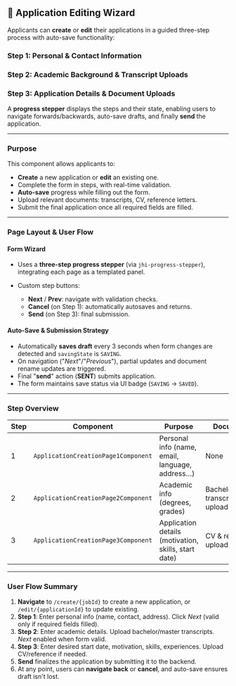 ## 📝 Application Editing Wizard

Applicants can **create** or **edit** their applications in a guided three-step process with auto-save functionality:

### Step 1: Personal & Contact Information

### Step 2: Academic Background & Transcript Uploads

### Step 3: Application Details & Document Uploads

A **progress stepper** displays the steps and their state, enabling users to navigate forwards/backwards, auto-save drafts, and finally **send** the application.

---

### Purpose

This component allows applicants to:

- **Create** a new application or **edit** an existing one.
- Complete the form in steps, with real-time validation.
- **Auto-save** progress while filling out the form.
- Upload relevant documents: transcripts, CV, reference letters.
- Submit the final application once all required fields are filled.

---

### Page Layout & User Flow

#### Form Wizard

- Uses a **three-step progress stepper** (via `jhi-progress-stepper`), integrating each page as a templated panel.
- Custom step buttons:

  - **Next** / **Prev**: navigate with validation checks.
  - **Cancel** (on Step 1): automatically autosaves and returns.
  - **Send** (on Step 3): final submission.

#### Auto-Save & Submission Strategy

- Automatically **saves draft** every 3 seconds when form changes are detected and `savingState` is `SAVING`.
- On navigation ("_Next_"/"_Previous_"), partial updates and document rename updates are triggered.
- Final "**send**" action (**SENT**) submits application.
- The form maintains save status via UI badge (`SAVING` → `SAVED`).

---

### Step Overview

| Step | Component                           | Purpose                                              | Documents                         |
| ---- | ----------------------------------- | ---------------------------------------------------- | --------------------------------- |
| 1    | `ApplicationCreationPage1Component` | Personal info (name, email, language, address…)      | None                              |
| 2    | `ApplicationCreationPage2Component` | Academic info (degrees, grades)                      | Bachelor/master transcript upload |
| 3    | `ApplicationCreationPage3Component` | Application details (motivation, skills, start date) | CV & reference uploads            |

---

### User Flow Summary

1. **Navigate** to `/create/{jobId}` to create a new application, or `/edit/{applicationId}` to update existing.
2. **Step 1**: Enter personal info (name, contact, address). Click _Next_ (valid only if required fields filled).
3. **Step 2**: Enter academic details. Upload bachelor/master transcripts. _Next_ enabled when form valid.
4. **Step 3**: Enter desired start date, motivation, skills, experiences. Upload CV/reference if needed.
5. **Send** finalizes the application by submitting it to the backend.
6. At any point, users can **navigate back** or **cancel**, and auto-save ensures draft isn't lost.
